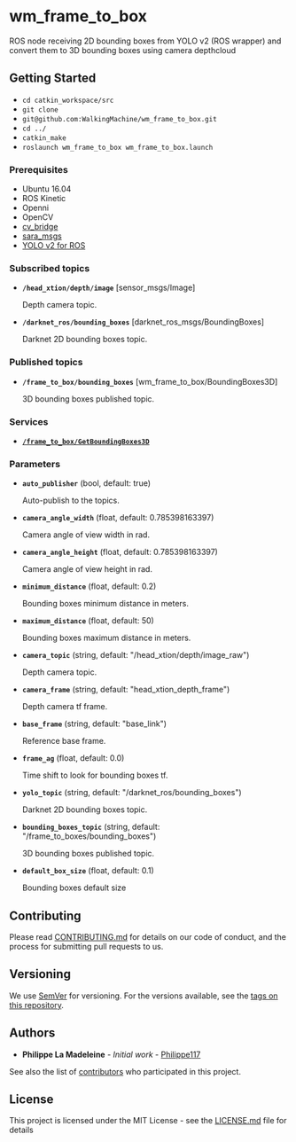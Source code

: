 # wm_frame_to_box

ROS node receiving 2D bounding boxes from YOLO v2 (ROS wrapper) and convert them to 3D bounding boxes using camera depthcloud

## Getting Started

* ```cd catkin_workspace/src```    
* ```git clone```  
* ```git@github.com:WalkingMachine/wm_frame_to_box.git```    
* ```cd ../```      
* ```catkin_make```
* ```roslaunch wm_frame_to_box wm_frame_to_box.launch```

### Prerequisites

* Ubuntu 16.04
* ROS Kinetic
* Openni
* OpenCV
* [cv_bridge](http://wiki.ros.org/cv_bridge)
* [sara_msgs](https://github.com/WalkingMachine/sara_msgs)
* [YOLO v2 for ROS](https://github.com/WalkingMachine/darknet_ros)


### Subscribed topics

* **`/head_xtion/depth/image`** [sensor_msgs/Image]

	Depth camera topic.

* **`/darknet_ros/bounding_boxes`** [darknet_ros_msgs/BoundingBoxes]

	Darknet 2D bounding boxes topic.

### Published topics

* **`/frame_to_box/bounding_boxes`** [wm_frame_to_box/BoundingBoxes3D]

	3D bounding boxes published topic.

### Services
* **[`/frame_to_box/GetBoundingBoxes3D`](https://github.com/WalkingMachine/wm_frame_to_box/blob/master/srv/GetBoundingBoxes3D.srv)**



### Parameters
* **`auto_publisher`** (bool, default: true)

	Auto-publish to the topics.

* **`camera_angle_width`** (float, default: 0.785398163397)

	Camera angle of view width in rad.

* **`camera_angle_height`** (float, default: 0.785398163397)

	Camera angle of view height in rad.

* **`minimum_distance`** (float, default: 0.2)

	Bounding boxes minimum distance in meters.

* **`maximum_distance`** (float, default: 50)

	Bounding boxes maximum distance in meters.

* **`camera_topic`** (string, default: "/head_xtion/depth/image_raw")

	Depth camera topic.

* **`camera_frame`** (string, default: "head_xtion_depth_frame")

	Depth camera tf frame.

* **`base_frame`** (string, default: "base_link")

	Reference base frame.

* **`frame_ag`** (float, default: 0.0)

	Time shift to look for bounding boxes tf.

* **`yolo_topic`** (string, default: "/darknet_ros/bounding_boxes")

	Darknet 2D bounding boxes topic.

* **`bounding_boxes_topic`** (string, default: "/frame_to_boxes/bounding_boxes")

	3D bounding boxes published topic.

* **`default_box_size`** (float, default: 0.1)

	Bounding boxes default size


## Contributing

Please read [CONTRIBUTING.md](https://github.com/walkingmachine/wm_frame_to_box/CONTRIBUTING.md) for details on our code of conduct, and the process for submitting pull requests to us.

## Versioning

We use [SemVer](http://semver.org/) for versioning. For the versions available, see the [tags on this repository](https://github.com/WalkingMachine/wm_frame_to_box/tags).

## Authors

* **Philippe La Madeleine** - *Initial work* - [Philippe117](https://github.com/Philippe117)

See also the list of [contributors](https://github.com/walkingmahcine/wm_frame_to_box/contributors) who participated in this project.

## License

This project is licensed under the MIT License - see the [LICENSE.md](LICENSE.md) file for details
